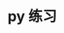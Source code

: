 <!--
 * @Author: error: error: git config user.name & please set dead value or install git && error: git config user.email & please set dead value or install git & please set dead value or install git
 * @Date: 2024-03-19 09:41:40
 * @LastEditors: error: error: git config user.name & please set dead value or install git && error: git config user.email & please set dead value or install git & please set dead value or install git
 * @LastEditTime: 2024-03-19 09:41:58
 * @FilePath: \py\README.md
 * @Description: 
 * 
 * Copyright (c) 2024 by error: git config user.name & please set dead value or install git, All Rights Reserved. 
-->
# py 练习
